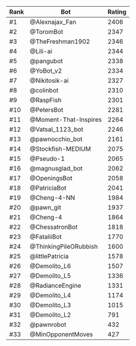 Rank|Bot|Rating
---|---|---
#1|@Alexnajax_Fan|2406
#2|@ToromBot|2347
#3|@TheFreshman1902|2346
#4|@Lili-ai|2344
#5|@pangubot|2338
#6|@YoBot_v2|2334
#7|@Nikitosik-ai|2327
#8|@colinbot|2310
#9|@RaspFish|2301
#10|@PetersBot|2281
#11|@Moment-That-Inspires|2264
#12|@Vatsal_1123_bot|2246
#13|@pawnocchio_bot|2161
#14|@Stockfish-MEDIUM|2075
#15|@Pseudo-1|2065
#16|@magnusglad_bot|2062
#17|@OpeningsBot|2058
#18|@PatriciaBot|2041
#19|@Cheng-4-NN|1984
#20|@pawn_git|1937
#21|@Cheng-4|1864
#22|@ChessatronBot|1818
#23|@FataliiBot|1770
#24|@ThinkingPileORubbish|1600
#25|@littlePatricia|1578
#26|@Demolito_L6|1507
#27|@Demolito_L5|1336
#28|@RadianceEngine|1331
#29|@Demolito_L4|1174
#30|@Demolito_L3|1015
#31|@Demolito_L2|791
#32|@pawnrobot|432
#33|@MinOpponentMoves|427
